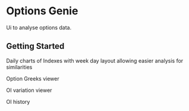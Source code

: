 # Options Genie

Ui to analyse options data.

## Getting Started
Daily charts of Indexes with week day layout allowing easier analysis for similarities

Option Greeks viewer

OI variation viewer

OI history
